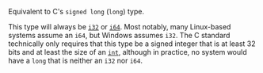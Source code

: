 Equivalent to C's `signed long` (`long`) type.

This type will always be [`i32`] or [`i64`]. Most notably, many Linux-based systems assume an `i64`, but Windows assumes `i32`. The C standard technically only requires that this type be a signed integer that is at least 32 bits and at least the size of an [`int`], although in practice, no system would have a `long` that is neither an `i32` nor `i64`.

[`int`]: c_int
[`i32`]: i32
[`i64`]: i64
